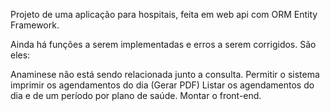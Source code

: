 Projeto de uma aplicação para hospitais, feita em web api com ORM Entity Framework.

Ainda há funções a serem implementadas e erros a serem corrigidos. São eles:

Anaminese não está sendo relacionada junto a consulta.
Permitir o sistema imprimir os agendamentos do dia (Gerar PDF)
Listar os agendamentos do dia e de um período por plano de saúde.
Montar o front-end.

